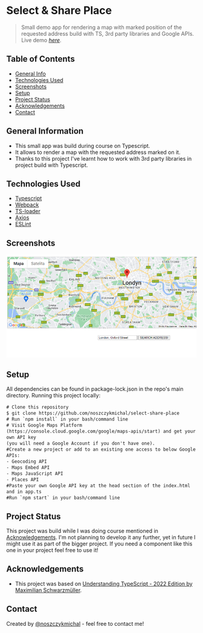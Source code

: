 # Select & Share Place
> Small demo app for rendering a map with marked position of the requested address build with TS, 3rd party libraries and Google APIs.
> Live demo [_here_](https://noszczykmichal.github.io/select-share-place/index.html). 

## Table of Contents
* [General Info](#general-information)
* [Technologies Used](#technologies-used)
* [Screenshots](#screenshots)
* [Setup](#setup)
* [Project Status](#project-status)
* [Acknowledgements](#acknowledgements)
* [Contact](#contact)


## General Information
- This small app was build during course on Typescript.
- It allows to render a map with the requested address marked on it.
- Thanks to this project I've learnt how to work with 3rd party libraries in project build with Typescript.


## Technologies Used
- [Typescript](https://www.typescriptlang.org/)
- [Webpack](https://webpack.js.org/)
- [TS-loader](https://www.npmjs.com/package/ts-loader)
- [Axios](https://www.npmjs.com/package/axios)
- [ESLint](https://eslint.org/)


## Screenshots
![Example screenshot](./img/screenshot.png)


## Setup
All dependencies can be found in package-lock.json in the repo's main directory.
Running this project locally:
```
# Clone this repository
$ git clone https://github.com/noszczykmichal/select-share-place
# Run `npm install` in your bash/command line
# Visit Google Maps Platform (https://console.cloud.google.com/google/maps-apis/start) and get your own API key   
(you will need a Google Account if you don't have one).
#Create a new project or add to an existing one access to below Google APIs:
- Geocoding API
- Maps Embed API
- Maps JavaScript API
- Places API
#Paste your own Google API key at the head section of the index.html and in app.ts
#Run `npm start` in your bash/command line
```

## Project Status
This project was build while I was doing course mentioned in [Acknowledgements](#acknowledgements). I'm not planning to develop it any further, yet in future I might use it as part of the bigger project. If you need a component like this one in your project feel free to use it!


## Acknowledgements
- This project was based on [Understanding TypeScript - 2022 Edition by Maximilian Schwarzmüller](https://www.udemy.com/course/understanding-typescript/).


## Contact
Created by [@noszczykmichal](https://noszczykmichal.github.io/portfolio/index.html#contact) - feel free to contact me!
